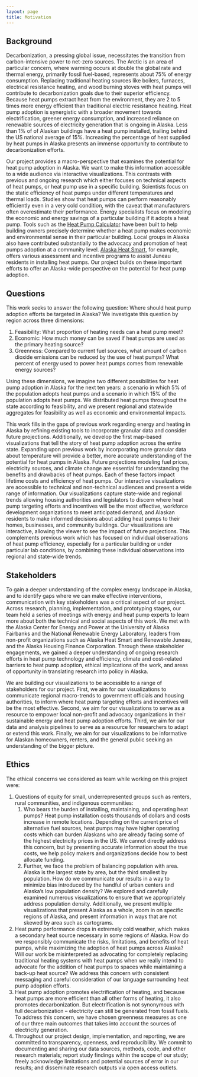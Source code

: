 ```yaml
---
layout: page
title: Motivation
---
```


## Background
Decarbonization, a pressing global issue, necessitates the transition from carbon-intensive power to net-zero sources. The Arctic is an area of particular concern, where warming occurs at double the global rate and thermal energy, primarily fossil fuel-based, represents about 75% of energy consumption. Replacing traditional heating sources like boilers, furnaces, electrical resistance heating, and wood burning stoves with heat pumps will contribute to decarbonization goals due to their superior efficiency. Because heat pumps extract heat from the environment, they are 2 to 5 times more energy efficient than traditional electric resistance heating. Heat pump adoption is synergistic with a broader movement towards electrification, greener energy consumption, and increased reliance on renewable sources of electricity generation that is ongoing in Alaska. Less than 1% of of Alaskan buildings have a heat pump installed, trailing behind the US national average of 15%. Increasing the percentage of heat supplied by heat pumps in Alaska presents an immense opportunity to contribute to decarbonization efforts.

Our project provides a macro-perspective that examines the potential for heat pump adoption in Alaska. We want to make this information accessible to a wide audience via interactive visualizations. This contrasts with previous and ongoing research which either focuses on technical aspects of heat pumps, or heat pump use in a specific building. Scientists focus on the static efficiency of heat pumps under different temperatures and thermal loads. Studies show that heat pumps can perform reasonably efficiently even in a very cold condition, with the caveat that manufacturers often overestimate their performance. Energy specialists focus on modeling the economic and energy savings of a particular building if it adopts a heat pump. Tools such as the [Heat Pump Calculator](https://heatpump.cf/) have been built to help building owners precisely determine whether a heat pump makes economic and environmental sense in their particular building. Local groups in Alaska also have contributed substantially to the advocacy and promotion of heat pumps adoption at a community level. [Alaska Heat Smart](https://akheatsmart.org/), for example, offers various assessment and incentive programs to assist Juneau residents in installing heat pumps. Our project builds on these important efforts to offer an Alaska-wide perspective on the potential for heat pump adoption. 

## Questions
This work seeks to answer the following question: Where should heat pump adoption efforts be targeted in Alaska? We investigate this question by region across three dimensions:
1. Feasibility: What proportion of heating needs can a heat pump meet?
2. Economic: How much money can be saved if heat pumps are used as the primary heating source?
3. Greenness: Compared to current fuel sources, what amount of carbon dioxide emissions can be reduced by the use of heat pumps? What percent of energy used to power heat pumps comes from renewable energy sources?

Using these dimensions, we imagine two different possibilities for heat pump adoption in Alaska for the next ten years: a scenario in which 5% of the population adopts heat pumps and a scenario in which 15% of the population adopts heat pumps. We distributed heat pumps throughout the state according to feasibility, and we present regional and statewide aggregates for feasibility as well as economic and environmental impacts. 

This work fills in the gaps of previous work regarding energy and heating in Alaska by refining existing tools to incorporate granular data and consider future projections. Additionally, we develop the first map-based visualizations that tell the story of heat pump adoption across the entire state. Expanding upon previous work by incorporating more granular data about temperature will provide a better, more accurate understanding of the potential for heat pumps in Alaska. Future projections modeling fuel prices, electricity sources, and climate change are essential for understanding the benefits and drawbacks of heat pumps. Each of these factors impact lifetime costs and efficiency of heat pumps. Our interactive visualizations are accessible to technical and non-technical audiences and present a wide range of information. Our visualizations capture state-wide and regional trends allowing housing authorities and legislators to discern where heat pump targeting efforts and incentives will be the most effective, workforce development organizations to meet anticipated demand, and Alaskan residents to make informed decisions about adding heat pumps to their homes, businesses, and community buildings. Our visualizations are interactive, allowing the viewer to see the impact of future projections. This complements previous work which has focused on individual observations of heat pump efficiency, especially for a particular building or under particular lab conditions, by combining these individual observations into regional and state-wide trends. 

## Stakeholders
To gain a deeper understanding of the complex energy landscape in Alaska, and to identify gaps where we can make effective interventions, communication with key stakeholders was a critical aspect of our project. Across research, planning, implementation, and prototyping stages, our team held a series of meetings with energy and heat pump experts to learn more about both the technical and social aspects of this work. We met with the Alaska Center for Energy and Power at the University of Alaska Fairbanks and the National Renewable Energy Laboratory, leaders from non-profit organizations such as Alaska Heat Smart and Renewable Juneau, and the Alaska Housing Finance Corporation. Through these stakeholder engagements, we gained a deeper understanding of ongoing research efforts in heat pump technology and efficiency, climate and cost-related barriers to heat pump adoption, ethical implications of the work, and areas of opportunity in translating research into policy in Alaska.  

We are building our visualizations to be accessible to a range of stakeholders for our project. First, we aim for our visualizations to communicate regional macro-trends to government officials and housing authorities, to inform where heat pump targeting efforts and incentives will be the most effective. Second, we aim for our visualizations to serve as a resource to empower local non-profit and advocacy organizations in their sustainable energy and heat pump adoption efforts. Third, we aim for our data and analysis pipelines to serve as a resource for researchers to adapt or extend this work. Finally, we aim for our visualizations to be informative for Alaskan homeowners, renters, and the general public seeking an understanding of the bigger picture.

## Ethics
The ethical concerns we considered as team while working on this project were: 
1. Questions of equity for small, underrepresented groups such as renters, rural communities, and indigenous communities: 
    1. Who bears the burden of installing, maintaining, and operating heat pumps? Heat pump installation costs thousands of dollars and costs increase in remote locations. Depending on the current price of alternative fuel sources, heat pumps may have higher operating costs which can burden Alaskans who are already facing some of the highest electricity prices in the US. We cannot directly address this concern, but by presenting accurate information about the true costs, we help policy makers and organizations decide how to best allocate funding.
    2. Further, we face the problem of balancing population with area. Alaska is the largest state by area, but the third smallest by population. How do we communicate our results in a way to minimize bias introduced by the handful of urban centers and Alaska’s low population density? We explored and carefully examined numerous visualizations to ensure that we appropriately address population density. Additionally, we present multiple visualizations that present Alaska as a whole, zoom in on specific regions of Alaska, and present information in ways that are not skewed by area such as cartograms.
3. Heat pump performance drops in extremely cold weather, which makes a secondary heat source necessary in some regions of Alaska. How do we responsibly communicate the risks, limitations, and benefits of heat pumps, while maximizing the adoption of heat pumps across Alaska? Will our work be misinterpreted as advocating for completely replacing traditional heating systems with heat pumps when we really intend to advocate for the addition of heat pumps to spaces while maintaining a back-up heat source? We address this concern with consistent messaging and careful consideration of our language surrounding heat pump adoption efforts.
4. Heat pump adoption promotes electrification of heating, and because heat pumps are more efficient than all other forms of heating, it also promotes decarbonization. But electrification is not synonymous with full decarbonization – electricity can still be generated from fossil fuels. To address this concern, we have chosen greenness measures as one of our three main outcomes that takes into account the sources of electricity generation.
5. Throughout our project design, implementation, and reporting, we are committed to transparency, openness, and reproducibility. We commit to documenting and sharing our data sources, methods, code, and other research materials;  report study findings within the scope of our study; freely acknowledge limitations and potential sources of error in our results; and disseminate research outputs via open access outlets.

